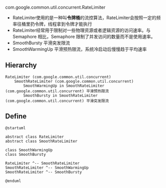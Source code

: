 com.google.common.util.concurrent.RateLimiter
- RateLimiter使用的是一种叫**令牌桶**的流控算法，RateLimiter会按照一定的频率往桶里扔令牌，线程拿到令牌才能执行
- RateLimiter经常用于限制对一些物理资源或者逻辑资源的访问速率。与Semaphore 相比，Semaphore 限制了并发访问的数量而不是使用速率。
- SmoothBursty 平滑突发限流
- SmoothWarmingUp 平滑预热限流，系统冷启动后慢慢趋于平均速率

## Hierarchy
```
RateLimiter (com.google.common.util.concurrent)
    SmoothRateLimiter (com.google.common.util.concurrent)
        SmoothWarmingUp in SmoothRateLimiter (com.google.common.util.concurrent) 平滑预热限流
        SmoothBursty in SmoothRateLimiter (com.google.common.util.concurrent) 平滑突发限流
```

## Define
```plantuml
@startuml

abstract class RateLimiter
abstract class SmoothRateLimiter

class SmoothWarmingUp 
class SmoothBursty 

RateLimiter ^-- SmoothRateLimiter
SmoothRateLimiter ^-- SmoothWarmingUp
SmoothRateLimiter ^-- SmoothBursty

@enduml
```